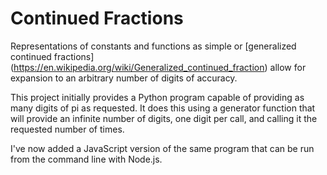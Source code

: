 # Continued Fractions

Representations of constants and functions as simple or
[generalized continued fractions]
(https://en.wikipedia.org/wiki/Generalized_continued_fraction)
allow for expansion to an arbitrary number of digits of accuracy.

This project initially provides a Python program capable of providing as many
digits of pi as requested. It does this using a generator function that will
provide an infinite number of digits, one digit per call, and calling it the
requested number of times.

I've now added a JavaScript version of the same program that can be run from
the command line with Node.js. 
